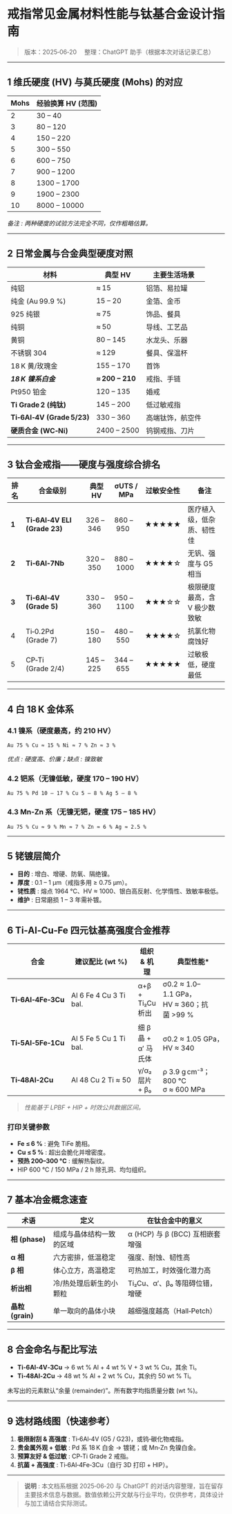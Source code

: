 # 戒指常见金属材料性能与钛基合金设计指南

> 版本：2025‑06‑20  整理：ChatGPT 助手（根据本次对话记录汇总）

---

## 1  维氏硬度 (HV) 与莫氏硬度 (Mohs) 的对应

| Mohs | 经验换算 HV (范围) |
| ---- | ------------ |
| 2    | 30 – 40      |
| 3    | 80 – 120     |
| 4    | 150 – 220    |
| 5    | 300 – 550    |
| 6    | 600 – 750    |
| 7    | 900 – 1200   |
| 8    | 1300 – 1700  |
| 9    | 1900 – 2300  |
| 10   | 8000 – 10000 |

*备注 : 两种硬度的试验方法完全不同，仅作粗略估算。*

---

## 2  日常金属与合金典型硬度对照

| 材料                         | 典型 HV           | 主要生活场景   |
| -------------------------- | --------------- | -------- |
| 纯铝                         | ≈ 15            | 铝箔、易拉罐   |
| 纯金 (Au 99.9 %)             | 15 – 20         | 金箔、金币    |
| 925 纯银                     | ≈ 75            | 饰品、餐具    |
| 纯铜                         | ≈ 50            | 导线、工艺品   |
| 黄铜                         | 80 – 145        | 水龙头、乐器   |
| 不锈钢 304                    | ≈ 129           | 餐具、保温杯   |
| 18 K 黄/玫瑰金                 | 155 – 170       | 首饰       |
| ***18 K 镍系白金***            | **≈ 200 – 210** | 戒指、手链    |
| Pt950 铂金                   | 120 – 135       | 婚戒       |
| **Ti Grade 2 (纯钛)**        | 145 – 200       | 低过敏戒指    |
| **Ti‑6Al‑4V (Grade 5/23)** | 330 – 360       | 高端钛饰，航空件 |
| **硬质合金 (WC‑Ni)**           | 2400 – 2500     | 钨钢戒指、刀片  |

---

## 3  钛合金戒指——硬度与强度综合排名

| 排名    | 合金级别                         | 典型 HV     | σUTS / MPa | 过敏安全性 | 备注               |
| ----- | ---------------------------- | --------- | ---------- | ----- | ---------------- |
| **1** | **Ti‑6Al‑4V ELI (Grade 23)** | 326 – 346 | 860 – 950  | ★★★★★ | 医疗植入级，低杂质、韧性佳    |
| **2** | **Ti‑6Al‑7Nb**               | 320 – 350 | 880 – 1000 | ★★★★☆ | 无钒、强度与 G5 相当     |
| **3** | **Ti‑6Al‑4V (Grade 5)**      | 330 – 360 | 950 – 1100 | ★★★☆☆ | 极限硬度最高，含 V 极少数致敏 |
| 4     | Ti‑0.2Pd (Grade 7)           | 150 – 180 | 480 – 550  | ★★★★☆ | 抗氯化物腐蚀好          |
| 5     | CP‑Ti (Grade 2/4)            | 145 – 225 | 344 – 655  | ★★★★★ | 过敏极低，硬度最低        |

---

## 4  白 18 K 金体系

### 4.1 镍系（硬度最高，约 210 HV）

```
Au 75 % Cu ≈ 15 % Ni ≈ 7 % Zn ≈ 3 %
```

*优点 : 硬度高、价廉；缺点 : 镍致敏*

### 4.2 钯系（无镍低敏，硬度 170 – 190 HV）

```
Au 75 % Pd 10 – 17 % Cu 5 – 8 % Ag 5 – 8 %
```

### 4.3 Mn‑Zn 系（无镍无钯，硬度 175 – 185 HV）

```
Au 75 % Cu ≈ 9 % Mn ≈ 7 % Zn ≈ 6 % Ag ≈ 2.5 %
```

---

## 5  铑镀层简介

- **目的** : 增白、增硬、防氧、隔绝镍。
- **厚度** : 0.1 – 1 µm（戒指多用 ≥ 0.75 µm）。
- **铑性质** : 熔点 1964 °C、HV ≈ 1000、银白高反射、化学惰性、致敏率极低。
- **维护** : 日常磨损 1 – 3 年需补镀。

---

## 6  Ti‑Al‑Cu‑Fe 四元钛基高强度合金推荐

| 合金                 | 建议配比 (wt %)            | 组织 & 机理        | 典型性能\*                               |
| ------------------ | ---------------------- | -------------- | ------------------------------------ |
| **Ti‑6Al‑4Fe‑3Cu** | Al 6 Fe 4 Cu 3 Ti bal. | α+β + Ti₂Cu 析出 | σ0.2 ≈ 1.0–1.1 GPa，HV ≈ 360；抗菌 >99 % |
| **Ti‑5Al‑5Fe‑1Cu** | Al 5 Fe 5 Cu 1 Ti bal. | 细 β 晶 + α′ 马氏体 | σ0.2 ≈ 1.05 GPa，HV ≈ 340             |
| **Ti‑48Al‑2Cu**    | Al 48 Cu 2 Ti ≈ 50     | γ/α₂ 层片 + β₀   | ρ 3.9 g cm⁻³；800 °C σ ≈ 600 MPa      |

> *性能基于 LPBF + HIP + 时效公共数据区间。*

### 打印关键参数

- **Fe ≤ 6 %** : 避免 TiFe 脆相。
- **Cu ≤ 5 %** : 超出会脆化并增密度。
- **预热 200–300 °C** : 缓解热裂纹。
- HIP 600 °C / 150 MPa / 2 h 除孔洞、均匀组织。

---

## 7  基本冶金概念速查

| 术语             | 定义           | 在钛合金中的意义                 |
| -------------- | ------------ | ------------------------ |
| **相 (phase)**  | 组成与晶体结构一致的区域 | α (HCP) 与 β (BCC) 互相嵌套增强 |
| **α 相**        | 六方密排，低温稳定    | 强度、耐蚀、韧性高                |
| **β 相**        | 体心立方，高温稳定    | 可热加工，时效强化潜力高             |
| **析出相**        | 冷/热处理后新生的小颗粒 | Ti₂Cu、α′、β₀ 等阻碍位错，增硬     |
| **晶粒 (grain)** | 单一取向的晶体小块    | 越细强度越高（Hall‑Petch）       |

---

## 8  合金命名与配比写法

- **Ti‑6Al‑4V‑3Cu** → 6 wt % Al + 4 wt % V + 3 wt % Cu，其余 Ti。
- **Ti‑48Al‑2Cu** → 48 wt % Al + 2 wt % Cu，其余约 50 wt % Ti。

未写出的元素默认“余量 (remainder)”。所有数字均指质量分数 (wt %)。

---

## 9  选材路线图（快速参考）

1. **极限耐刮 & 高强度** : Ti‑6Al‑4V (G5 / G23)，或钨‑碳化物戒指。
2. **贵金属外观 + 低敏** : Pd 系 18 K 白金 → 镀铑；或 Mn‑Zn 免镍白金。
3. **预算友好 & 低过敏** : CP‑Ti Grade 2 戒指。
4. **抗菌 + 高强度** : Ti‑6Al‑4Fe‑3Cu（自行 3D 打印 + HIP）。

---

> **说明** : 本文档系根据 2025‑06‑20 与 ChatGPT 的对话内容整理，旨在留存主要技术信息与数据。数值依赖公开文献与行业平均，仅供参考，具体设计与加工请结合实际测试。

